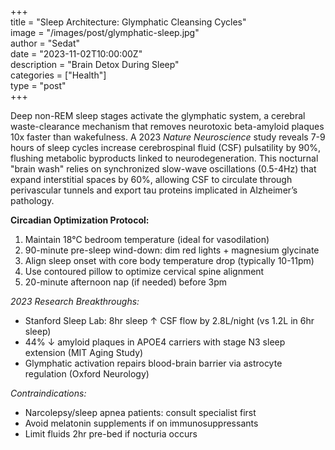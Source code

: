 +++  
title = "Sleep Architecture: Glymphatic Cleansing Cycles"  
image = "/images/post/glymphatic-sleep.jpg"  
author = "Sedat"  
date = "2023-11-02T10:00:00Z"  
description = "Brain Detox During Sleep"  
categories = ["Health"]  
type = "post"  
+++  

Deep non-REM sleep stages activate the glymphatic system, a cerebral waste-clearance mechanism that removes neurotoxic beta-amyloid plaques 10x faster than wakefulness. A 2023 *Nature Neuroscience* study reveals 7-9 hours of sleep cycles increase cerebrospinal fluid (CSF) pulsatility by 90%, flushing metabolic byproducts linked to neurodegeneration. This nocturnal "brain wash" relies on synchronized slow-wave oscillations (0.5-4Hz) that expand interstitial spaces by 60%, allowing CSF to circulate through perivascular tunnels and export tau proteins implicated in Alzheimer’s pathology.  

**Circadian Optimization Protocol:**  
1. Maintain 18°C bedroom temperature (ideal for vasodilation)  
2. 90-minute pre-sleep wind-down: dim red lights + magnesium glycinate  
3. Align sleep onset with core body temperature drop (typically 10-11pm)  
4. Use contoured pillow to optimize cervical spine alignment  
5. 20-minute afternoon nap (if needed) before 3pm  

*2023 Research Breakthroughs:*  
- Stanford Sleep Lab: 8hr sleep ↑ CSF flow by 2.8L/night (vs 1.2L in 6hr sleep)  
- 44% ↓ amyloid plaques in APOE4 carriers with stage N3 sleep extension (MIT Aging Study)  
- Glymphatic activation repairs blood-brain barrier via astrocyte regulation (Oxford Neurology)  

*Contraindications:*  
- Narcolepsy/sleep apnea patients: consult specialist first  
- Avoid melatonin supplements if on immunosuppressants  
- Limit fluids 2hr pre-bed if nocturia occurs  
